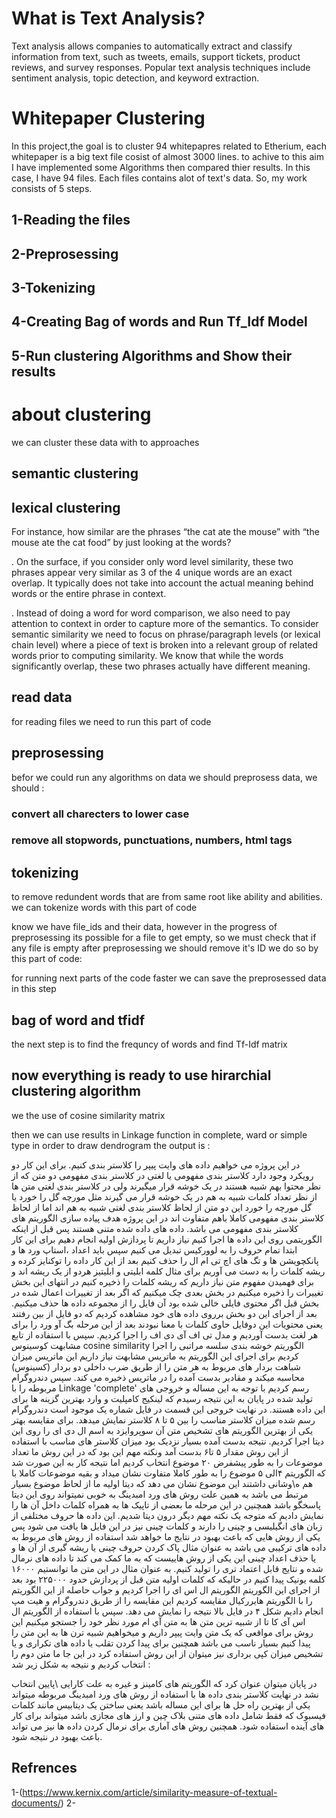 # What is Text Analysis?
Text analysis allows companies to automatically extract and classify information from text, such as tweets, emails, support tickets, product reviews, and survey responses. Popular text analysis techniques include sentiment analysis, topic detection, and keyword extraction.

# Whitepaper Clustering

In this project,the goal is to cluster 94 whitepapres related to Etherium, each whitepaper is a big text file cosist of almost 3000 lines.
to achive to this aim I have implemented some Algorithms then compared thier results.
In this case, I have 94 files. Each files contains alot of text's data. So, my work consists of 5 steps.
## 1-Reading the files
## 2-Preprosessing
## 3-Tokenizing
## 4-Creating Bag of words and Run Tf_Idf Model
## 5-Run clustering Algorithms and Show their results 

# about clustering
we can cluster these data with to approaches 
## semantic clustering
## lexical clustering
For instance, how similar are the phrases “the cat ate the mouse” with “the mouse ate the cat food” by just looking at the words?


. On the surface, if you consider only word level similarity, these two phrases appear very similar as 3 of the 4 unique words are an exact overlap. It typically does not take into account the actual meaning behind words or the entire phrase in context.


. Instead of doing a word for word comparison, we also need to pay attention to context in order to capture more of the semantics. To consider semantic similarity we need to focus on phrase/paragraph levels (or lexical chain level) where a piece of text is broken into a relevant group of related words prior to computing similarity. We know that while the words significantly overlap, these two phrases actually have different meaning.
## read data 
for reading files we need to run this part of code


## preprosessing
befor we could run any algorithms on data we should preprosess data, 
we should :
### convert all charecters to lower case
### remove all stopwords, punctuations, numbers, html tags 

## tokenizing
to remove redundent words that are from same root like ability and abilities.
we can tokenize words
with this part of code

know we have file_ids and their data, however in the progress of preprosessing its possible for a file to get empty, so we must check that if any file is empty after preprosessing we should remove it's ID
we do so by this part of code:







for running next parts of the code faster we can save the preprosessed data in this step

## bag of word and tfidf
the next step is to find the frequncy of words and find Tf-Idf matrix 



## now everything is ready to use hirarchial clustering algorithm
we the use of cosine similarity matrix 

then we can use results in Linkage function in complete, ward or simple type in order to draw dendrogram
the output is :






در این پروژه می خواهیم داده های وایت پیپر را کلاستر بندی کنیم. برای این کار دو رویکرد وجود دارد کلاستر بندی مفهومی یا لغتی در کلاستر بندی مفهومی دو متن که از نظر محتوا بهم شبیه هستند در یک خوشه قرار میگیرند ولی در کلاستر بندی لغتی متن ها از نظر تعداد کلمات شبیه به هم در یک خوشه قرار می گیرند مثل مورچه گل را خورد یا گل مورچه را خورد این دو متن از لحاظ کلاستر بندی لغتی شبیه به هم اند اما از لحاظ کلاستر بندی مفهومی کاملا باهم متفاوت اند در این پروژه هدف پیاده سازی الگوریتم های کلاستر بندی مفهومی می باشد. داده های داده شده متنی هستند پس قبل از اینکه الگوریتمی روی این داده ها اجرا کنیم نیاز داریم تا پردازش اولیه انجام دهیم برای این کار ابتدا تمام حروف را به لوورکیس  تبدیل می کنیم سپس باید اعداد ،استاپ ورد ها و پانکچویشن ها و تگ های اچ تی ام ال را حذف کنیم بعد از این کار داده را توکنایز کرده و ریشه کلمات را به دست می آوریم برای مثال کلمه ابلیتی و ابلیتیز هردو از یک ریشه اند و برای فهمیدن مفهوم متن نیاز داریم که ریشه کلمات را ذخیره کنیم 
در انتهای این بخش تغییرات را ذخیره میکنیم در بخش بعدی چک میکنیم که اگر بعد از تغییرات اعمال شده در بخش قبل اگر محتوی فایلی خالی شده  بود آن فایل را از مجموعه داده ها حذف میکنیم. بعد از اجرای این دو بخش برروی داده های خود مشاهده کردیم که دو فایل از بین رفتند یعنی محتویات این دوفایل حاوی کلمات با معنا نبودند 
بعد از این مرحله بگ آو ورد را برای هر لغت بدست آوردیم و مدل تی اف آی دی اف را اجرا کردیم.
سپس با استفاده از تابع مشابهت کوسینوس cosine similarity
الگوریتم خوشه بندی سلسه مراتبی را اجرا کردیم برای اجرای این الگوریتم به  ماتریس مشابهت نیاز داریم این ماتریس میزان شباهت بردار های مربوط به هر متن را از طریق ضرب داخلی دو بردار (کسینوس) محاسبه میکند و مقادیر بدست آمده را در ماتریس ذخیره می کند. 
سپس دندروگرام مربوطه را با Linkage 'complete'
رسم کردیم
با توجه به این مساله و خروجی های تولید شده در پایان به این نتیجه رسیدم که لینکیج کامپلیت و وارد بهترین گزینه ها برای این داده هستند.
در نهایت خروجی این قسمت در فایل شماره یک موجود است
دندروگرام رسم شده میزان کلاستر مناسب را بین ۵ تا ۸ کلاستر نمایش میدهد.
برای مقایسه بهتر یکی از بهترین الگوریتم های تشخیص متن آن سوپروایزد به اسم ال دی ای را روی این دیتا اجرا کردیم.
نتیجه بدست آمده بسیار نزدیک بود میزان کلاستر های مناسب با استفاده از این روش مقدار ۵ تا۶ بدست آمد ونکته مهم این بود که در این روش ما تعداد موضوعات را به طور پیشفرض ۲۰ موضوع انتخاب کردیم اما نتیجه کار به این صورت شد که الگوریتم ۴الی ۵  موضوع را به طور کاملا متفاوت نشان میداد و بقیه موضوعات کاملا با هم ه\وشانی داشتند این موضوع نشان می دهد که دیتا اولیه ما از لحاظ موضوع بسیار مرتبط می باشد  به همین علت روش های ورد امبدینگ به خوبی نمیتواند روی این دیتا پاسخگو باشد همچنین در این مرحله ما بعضی از تاپیک ها به همراه کلمات داخل آن ها را نمایش دادیم که متوجه یک نکته مهم دیگر درون دیتا شدیم. این داده ها حروف مختلفی از زبان های انگیلیسی و چینی را دارند و کلمات چینی نیز در این فایل ها یافت می شود پس یکی از روش هایی که باعث بهبود در نتایج ما خواهد شد استفاده از روش های مربوط به داده های ترکیبی می باشد به عنوان مثال پاک کردن حروف چینی یا ریشه گیری از آن ها و یا حذف اعداد چینی این یکی از روش هاییست که به ما کمک می کند تا داده های نرمال شده و نتایج قابل اعتماد تری را تولید کنیم.
به عنوان مثال در این متن ما توانستیم ۱۶۰۰۰ کلمه یونیک پیدا کنیم در حالیکه که کلمات اولیه متن قبل از پردازش حدود ۲۲۵۰۰۰ بود
بعد از اجرای این الگوریتم الگوریتم ال اس ای را اجرا کردیم و جواب حاصله از این الگوریتم را با الگوریتم هایررکیال مقایسه کردیم این مقایسه را از طریق دندروگرام و هیت مپ انجام دادیم
شکل ۴ در فایل بالا نتیجه را نمایش می دهد.
سپس با استفاده از الگوریتم ال اس آی
کا تا از شبیه ترین متن ها به متن آي ام مورد نظر خود را جستجو میکنیم این روش برای مواقعی که یک متن وایت پیپر داریم و میخواهیم شبیه ترن ها به این متن را پیدا کنیم بسیار ناسب می باشد همچنین برای پیدا کردن تقلب یا داده های تکراری و یا تشخیص میزان کپی برداری نیز میتوان از این روش استفاده کرد در این جا ما متن دوم را انتخاب کردیم و نتیجه به شکل زیر شد
:

در پایان میتوان عنوان کرد که الگوریتم های کامینز و غیره به علت کارایی \پایین انتخاب نشد 
در نهایت کلاستر بندی داده ها با استفاده از روش های ورد امبدینگ مربوطه میتواند یکی از بهترین راه حل ها برای این مساله باشد یعنی ساختن یک دیتابیس مانند کلمات فیسبوک که فقط شامل داده های متنی بلاک چین و ارز های مجازی باشد میتواند برای 
کار های آینده استفاده شود.
همچنین روش های آماری برای نرمال کردن داده ها نیز می تواند باعث بهبود در نتیجه شود.

## Refrences

1-(https://www.kernix.com/article/similarity-measure-of-textual-documents/)
2-
